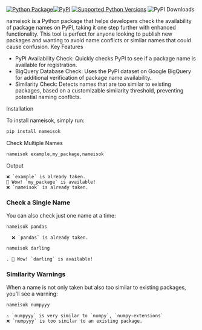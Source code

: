 [![Python Package](https://github.com/SermetPekin/nameisok/actions/workflows/python-package.yml/badge.svg?1)](https://github.com/SermetPekin/nameisok/actions/workflows/python-package.yml)[![PyPI](https://img.shields.io/pypi/v/nameisok)](https://img.shields.io/pypi/v/nameisok) [![Supported Python Versions](https://img.shields.io/pypi/pyversions/nameisok)](https://pypi.org/project/nameisok/) ![PyPI Downloads](https://static.pepy.tech/badge/nameisok)

nameisok is a Python package that helps developers check the availability of package names on PyPI, taking it one step further with enhanced functionality. This tool is perfect for anyone looking to publish new packages and wanting to avoid name conflicts or similar names that could cause confusion.
Key Features

- PyPI Availability Check: Quickly checks PyPI to see if a package name is available for registration.
- BigQuery Database Check: Uses the PyPI dataset on Google BigQuery for additional verification of package name availability.
- Similarity Check: Detects names that are too similar to existing packages, based on a customizable similarity threshold, preventing potential naming conflicts.

Installation

To install nameisok, simply run:


```bash
pip install nameisok
```

Check Multiple Names
```bash
nameisok example,my_package,nameisok


```
Output 

```plaintext
❌ `example` is already taken.
🎉 Wow! `my_package` is available!
❌ `nameisok` is already taken.

```

### Check a Single Name

You can also check just one name at a time:

```bash
nameisok pandas 
```

```plaintext
  ❌ `pandas` is already taken.

```

```bash
nameisok darling 
```
```plaintext
. 🎉 Wow! `darling` is available!
```

### Similarity Warnings

When a name is not only taken but also too similar to existing packages, you'll see a warning:

```bash
nameisok numpyyy
```


```plaintext
⚠️ `numpyyy` is very similar to `numpy`, `numpy-extensions`
❌ `numpyyy` is too similar to an existing package.
```